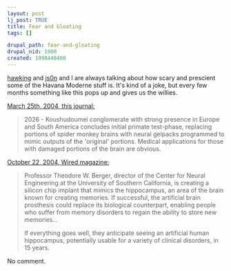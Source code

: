 ```yaml
--- 
layout: post
lj_post: TRUE
title: Fear and Gloating
tags: []

drupal_path: fear-and-gloating
drupal_nid: 1900
created: 1098440400
---
```

<a href="http://hawking.livejournal.com">hawking</a> and <a href="http://js0n.livejournal.com">js0n</a> and I are always talking about how scary and prescient some of the Havana Moderne stuff is. It's kind of a joke, but every few months something like this pops up and gives us the willies.

<a href="http://predicate.livejournal.com/281092.html">March 25th, 2004, this journal:</a>
<blockquote>2026 - Koushudoumei conglomerate with strong presence in Europe and South America concludes initial primate test-phase, replacing portions of spider monkey brains with neural gelpacks programmed to mimic outputs of the 'original' portions. Medical applications for those with damaged portions of the brain are obvious.</blockquote>

<a href="http://www.wired.com/news/medtech/0,1286,65422,00.html?tw=wn_tophead_1">October 22, 2004, Wired magazine:</a>
<blockquote>Professor Theodore W. Berger, director of the Center for Neural Engineering at the University of Southern California, is creating a silicon chip implant that mimics the hippocampus, an area of the brain known for creating memories. If successful, the artificial brain prosthesis could replace its biological counterpart, enabling people who suffer from memory disorders to regain the ability to store new memories...

If everything goes well, they anticipate seeing an artificial human hippocampus, potentially usable for a variety of clinical disorders, in 15 years.</blockquote>

No comment.
